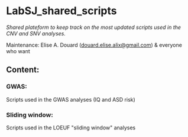 # LabSJ_shared_scripts
*Shared plateform to keep track on the most updated scripts used in the CNV and SNV analyses.*

Maintenance: Elise A. Douard (douard.elise.alix@gmail.com) & everyone who want

## Content: 
### GWAS:
Scripts used in the GWAS analyses (IQ and ASD risk)

### Sliding window:
Scripts used in the LOEUF "sliding window" analyses
